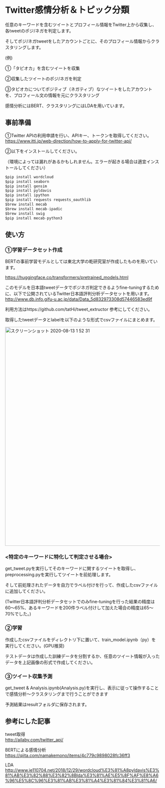 # Twitter感情分析＆トピック分類

任意のキーワードを含むツイートとプロフィール情報をTwitter上から収集し、各tweetのポジ/ネガを判定します。

そしてポジ/ネガtweetをしたアカウントごとに、そのプロフィール情報からクラスタリングします。

(例)

①「タピオカ」を含むツイートを収集

②収集したツイートのポジ/ネガを判定

③タピオカについてポジティブ（ネガティブ）なツイートをしたアカウントを、プロフィール文の情報を元にクラスタリング

感情分析にはBERT、クラスタリングにはLDAを用いています。


## 事前準備

①Twitter APIの利用申請を行い、APIキー、トークンを取得してください。 <br> https://www.itti.jp/web-direction/how-to-apply-for-twitter-api/

②以下をインストールしてください。

（環境によっては漏れがあるかもしれません。エラーが起きる場合は適宜インストールしてください）
```python
$pip install wordcloud
$pip install seaborn
$pip install gensim
$pip install pyldavis
$pip install ipython
$pip install requests requests_oauthlib
$brew install mecab
$brew install mecab-ipadic
$brew install swig
$pip install mecab-python3
```
## 使い方

### ①学習データセット作成

BERTの事前学習モデルとしては東北大学の乾研究室が作成したものを用いています。

https://huggingface.co/transformers/pretrained_models.html

このモデルを日本語tweetデータでポジネガ判定できるようfine-tuningするために、以下で公開されているTwitter日本語評判分析データセットを用います。<br>
http://www.db.info.gifu-u.ac.jp/data/Data_5d832973308d57446583ed9f 

利用方法はhttps://github.com/tatHi/tweet_extructor 参考にしてください。

取得したtweetデータとlabelを以下のような形式でcsvファイルにまとめます。

<img width="713" alt="スクリーンショット 2020-08-13 1 52 31" src="https://user-images.githubusercontent.com/62980317/90303682-d9710e00-deea-11ea-84f9-51febc342b14.png">

### <特定のキーワードに特化して判定させる場合>

get_tweet.pyを実行してそのキーワードに関するツイートを取得し、preprocessing.pyを実行してツイートを前処理します。

そして前処理されたデータを自力でラベル付けを行って、作成したcsvファイルに追加してください。

(Twitter日本語評判分析データセットでのみfine-tuningを行った結果の精度は60〜65%、あるキーワードを200件ラベル付けして加えた場合の精度は65〜70%でした。)


### ②学習

作成したcsvファイルをディレクトリ下に置いて、train_model.ipynb（py）を実行してください。(GPU推奨)

テストデータは作成した訓練データを分割するか、任意のツイート情報が入ったデータを上記画像の形式で作成してください。

### ③ツイート収集予測

get_tweet & Analysis.ipynb(Analysis.py)を実行し、表示に従って操作することで感情分析〜クラスタリングまで行うことができます

予測結果はresultフォルダに保存されます。

## 参考にした記事

tweet取得<br>
http://ailaby.com/twitter_api/

BERTによる感情分析<br>
https://qiita.com/namakemono/items/4c779c9898028fc36ff3

LDA<br>
http://www.ie110704.net/2018/12/29/wordcloud%E3%81%A8pyldavis%E3%81%AB%E3%82%88%E3%82%8Blda%E3%81%AE%E5%8F%AF%E8%A6%96%E5%8C%96%E3%81%AB%E3%81%A4%E3%81%84%E3%81%A6/
